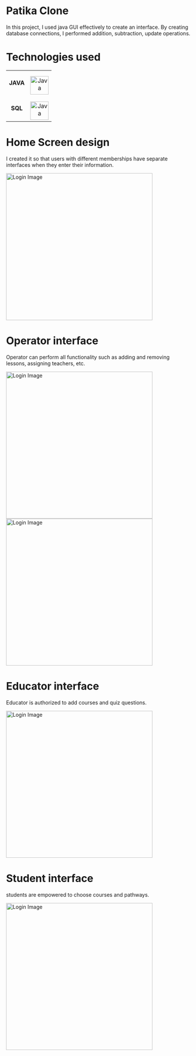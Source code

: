 # Patika Clone  

In this project, I used java GUI effectively to create an interface. By creating database connections, I performed addition, subtraction, update operations.

# Technologies used

<table>
  <tr>
    <td align="center" >
      <b>JAVA</b>
    </td>
    <td align="center" style="padding-top: 15px;">
      <img alt="Java" src="/Users/ib/Desktop/Patika_Clone/Java.png" width="50" height="50" />
    </td>
  </tr>
 <tr>
    <td align="center" >
      <b>SQL</b>
    </td>
    <td align="center" style="padding-top: 15px;">
      <img alt="Java" src="/Users/ib/Desktop/Patika_Clone/mySql.png" width="50" height="50" />
    </td>
  </tr>
</table>

# Home Screen design
I created it so that users with different memberships have separate interfaces when they enter their information.

<!-- User interface for different memberships -->
<div>
    <img src="/Users/ib/Desktop/Patika_Clone/image/Login.png" width="400" height="400" alt="Login Image">
</div>


# Operator interface

Operator can perform all functionality such as adding and removing lessons, assigning teachers, etc.

<div>
    <img src="/Users/ib/Desktop/Patika_Clone/image/Patika.png" width="400" height="400" alt="Login Image">
</div>

<div>
    <img src="/Users/ib/Desktop/Patika_Clone/image/Courses.png" width="400" height="400" alt="Login Image">
</div>

# Educator interface

Educator is authorized to add courses and quiz questions.

<div>
    <img src="/Users/ib/Desktop/Patika_Clone/image/Educator.png" width="400" height="400" alt="Login Image">
</div>

# Student interface

students are empowered to choose courses and pathways.

<div>
    <img src="/Users/ib/Desktop/Patika_Clone/image/student.png" width="400" height="400" alt="Login Image">
</div>